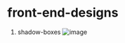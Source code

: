 # front-end-designs

1. shadow-boxes
![image](https://user-images.githubusercontent.com/66978846/234027183-9fd13e8b-d1ec-45b9-9103-e0d4a1b919ad.png)
